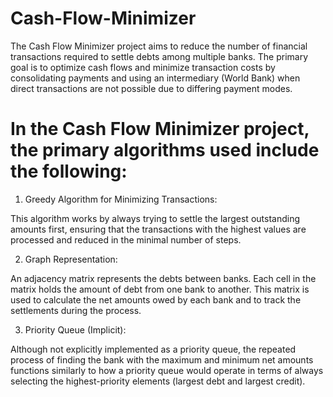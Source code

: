 # Cash-Flow-Minimizer
The Cash Flow Minimizer project aims to reduce the number of financial transactions required to settle debts among multiple banks. The primary goal is to optimize cash flows and minimize transaction costs by consolidating payments and using an intermediary (World Bank) when direct transactions are not possible due to differing payment modes.

# In the Cash Flow Minimizer project, the primary algorithms used include the following:

1. Greedy Algorithm for Minimizing Transactions:

This algorithm works by always trying to settle the largest outstanding amounts first, ensuring that the transactions with the highest values are processed and reduced in the minimal number of steps.

2.  Graph Representation:

An adjacency matrix represents the debts between banks. Each cell in the matrix holds the amount of debt from one bank to another.
This matrix is used to calculate the net amounts owed by each bank and to track the settlements during the process.

3. Priority Queue (Implicit):

Although not explicitly implemented as a priority queue, the repeated process of finding the bank with the maximum and minimum net amounts functions similarly to how a priority queue would operate in terms of always selecting the highest-priority elements (largest debt and largest credit).
